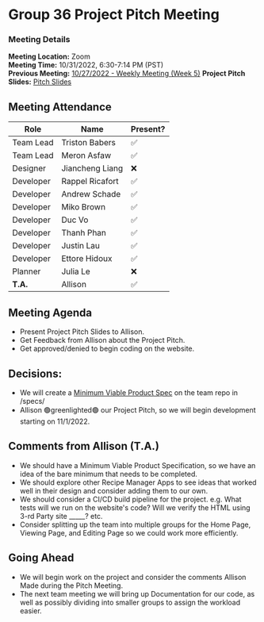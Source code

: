 # Group 36 Project Pitch Meeting
### Meeting Details
**Meeting Location:** Zoom  
**Meeting Time:** 10/31/2022, 6:30-7:14 PM (PST)  
**Previous Meeting:** [10/27/2022 - Weekly Meeting (Week 5)](https://github.com/cse110-sp21-group36/cse110-sp21-group36/blob/main/admin/meetings/102722-Week5.md)
**Project Pitch Slides:** [Pitch Slides](../../specs/pitch/Project%20Pitch.pdf)

## Meeting Attendance
| Role | Name | Present? |
| --- | --- | --- |
| Team Lead | Triston Babers |✅|
| Team Lead | Meron Asfaw |✅|
| Designer | Jiancheng Liang |❌|
| Developer | Rappel Ricafort |✅|
| Developer | Andrew Schade |✅|
| Developer | Miko Brown |✅|
| Developer | Duc Vo |✅|
| Developer | Thanh Phan |✅|
| Developer | Justin Lau |✅|
| Developer | Ettore Hidoux |✅|
| Planner | Julia Le |❌|
| **T.A.** | Allison |✅|

## Meeting Agenda
- Present Project Pitch Slides to Allison.
- Get Feedback from Allison about the Project Pitch.
- Get approved/denied to begin coding on the website.

## Decisions:
- We will create a [Minimum Viable Product Spec](https://github.com/cse110-sp21-group36/cse110-sp21-group36/blob/main/specs/Minimum%20Viable%20Product.md) on the team repo in /specs/
- Allison 🟢greenlighted🟢 our Project Pitch, so we will begin development starting on 11/1/2022.

## Comments from Allison (T.A.)
* We should have a Minimum Viable Product Specification, so we have an idea of the bare minimum that needs to be completed.
* We should explore other Recipe Manager Apps to see ideas that worked well in their design and consider adding them to our own.
* We should consider a CI/CD build pipeline for the project. e.g. What tests will we run on the website's code? Will we verify the HTML using 3-rd Party site _____? etc.
* Consider splitting up the team into multiple groups for the Home Page, Viewing Page, and Editing Page so we could work more efficiently.

## Going Ahead
- We will begin work on the project and consider the comments Allison Made during the Pitch Meeting.
- The next team meeting we will bring up Documentation for our code, as well as possibly dividing into smaller groups to assign the workload easier.
